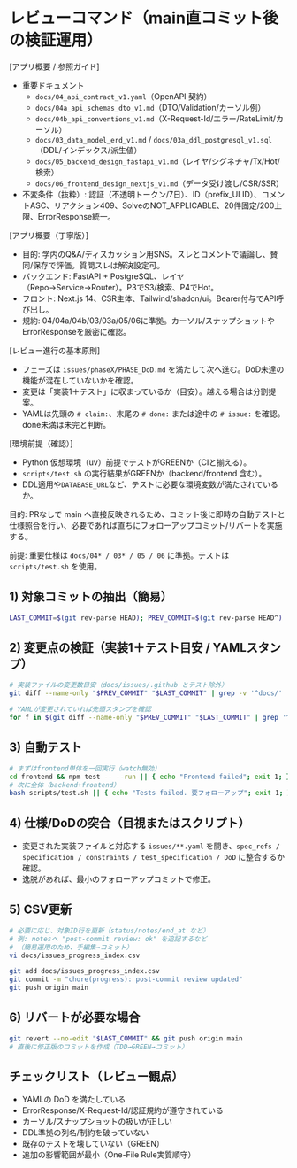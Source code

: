 # レビューコマンド（main直コミット後の検証運用）

[アプリ概要 / 参照ガイド]
- 重要ドキュメント
  - `docs/04_api_contract_v1.yaml`（OpenAPI 契約）
  - `docs/04a_api_schemas_dto_v1.md`（DTO/Validation/カーソル例）
  - `docs/04b_api_conventions_v1.md`（X-Request-Id/エラー/RateLimit/カーソル）
  - `docs/03_data_model_erd_v1.md` / `docs/03a_ddl_postgresql_v1.sql`（DDL/インデックス/派生値）
  - `docs/05_backend_design_fastapi_v1.md`（レイヤ/シグネチャ/Tx/Hot/検索）
  - `docs/06_frontend_design_nextjs_v1.md`（データ受け渡し/CSR/SSR）
- 不変条件（抜粋）: 認証（不透明トークン/7日）、ID（prefix_ULID）、コメントASC、リアクション409、SolveのNOT_APPLICABLE、20件固定/200上限、ErrorResponse統一。

[アプリ概要（丁寧版）]
- 目的: 学内のQ&A/ディスカッション用SNS。スレとコメントで議論し、賛同/保存で評価。質問スレは解決設定可。
- バックエンド: FastAPI + PostgreSQL、レイヤ（Repo→Service→Router）。P3でS3/検索、P4でHot。
- フロント: Next.js 14、CSR主体、Tailwind/shadcn/ui。Bearer付与でAPI呼び出し。
- 規約: 04/04a/04b/03/03a/05/06に準拠。カーソル/スナップショットやErrorResponseを厳密に確認。

[レビュー進行の基本原則]
- フェーズは `issues/phaseX/PHASE_DoD.md` を満たして次へ進む。DoD未達の機能が混在していないかを確認。
- 変更は「実装1＋テスト」に収まっているか（目安）。越える場合は分割提案。
- YAMLは先頭の `# claim:`、末尾の `# done:` または途中の `# issue:` を確認。done未満は未完と判断。

[環境前提（確認）]
- Python 仮想環境（uv）前提でテストがGREENか（CIと揃える）。
- `scripts/test.sh` の実行結果がGREENか（backend/frontend 含む）。
- DDL適用や`DATABASE_URL`など、テストに必要な環境変数が満たされているか。

目的: PRなしで main へ直接反映されるため、コミット後に即時の自動テストと仕様照合を行い、必要であれば直ちにフォローアップコミット/リバートを実施する。

前提: 重要仕様は `docs/04* / 03* / 05 / 06` に準拠。テストは `scripts/test.sh` を使用。

## 1) 対象コミットの抽出（簡易）
```bash
LAST_COMMIT=$(git rev-parse HEAD); PREV_COMMIT=$(git rev-parse HEAD^)
```

## 2) 変更点の検証（実装1＋テスト目安 / YAMLスタンプ）
```bash
# 実装ファイルの変更数目安（docs/issues/.github とテスト除外）
git diff --name-only "$PREV_COMMIT" "$LAST_COMMIT" | grep -v '^docs/' | grep -v '^issues/' | grep -v '^\.github/' | grep -v '^backend/tests/' | grep -v '^frontend/__tests__/' | wc -l

# YAMLが変更されていれば先頭スタンプを確認
for f in $(git diff --name-only "$PREV_COMMIT" "$LAST_COMMIT" | grep '^issues/.*\.yaml$' || true); do head -n 10 "$f" | grep -q '^# claim:' && echo "claim OK in $f" || echo "no claim in $f (許容)"; done
```

## 3) 自動テスト
```bash
# まずはfrontend単体を一回実行（watch無効）
cd frontend && npm test -- --run || { echo "Frontend failed"; exit 1; }; cd -
# 次に全体（backend+frontend）
bash scripts/test.sh || { echo "Tests failed. 要フォローアップ"; exit 1; }
```

## 4) 仕様/DoDの突合（目視またはスクリプト）
- 変更された実装ファイルと対応する `issues/**.yaml` を開き、`spec_refs / specification / constraints / test_specification / DoD` に整合するか確認。
- 逸脱があれば、最小のフォローアップコミットで修正。

## 5) CSV更新
```bash
# 必要に応じ、対象ID行を更新（status/notes/end_at など）
# 例: notesへ "post-commit review: ok" を追記するなど
# （簡易運用のため、手編集→コミット）
vi docs/issues_progress_index.csv

git add docs/issues_progress_index.csv
git commit -m "chore(progress): post-commit review updated"
git push origin main
```

## 6) リバートが必要な場合
```bash
git revert --no-edit "$LAST_COMMIT" && git push origin main
# 直後に修正版のコミットを作成（TDD→GREEN→コミット）
```

## チェックリスト（レビュー観点）
- YAMLの DoD を満たしている
- ErrorResponse/X-Request-Id/認証規約が遵守されている
- カーソル/スナップショットの扱いが正しい
- DDL準拠の列名/制約を破っていない
- 既存のテストを壊していない（GREEN）
- 追加の影響範囲が最小（One-File Rule実質順守）
